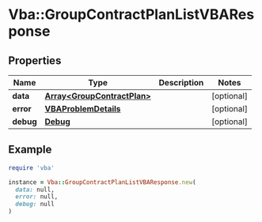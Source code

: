 # Vba::GroupContractPlanListVBAResponse

## Properties

| Name | Type | Description | Notes |
| ---- | ---- | ----------- | ----- |
| **data** | [**Array&lt;GroupContractPlan&gt;**](GroupContractPlan.md) |  | [optional] |
| **error** | [**VBAProblemDetails**](VBAProblemDetails.md) |  | [optional] |
| **debug** | [**Debug**](Debug.md) |  | [optional] |

## Example

```ruby
require 'vba'

instance = Vba::GroupContractPlanListVBAResponse.new(
  data: null,
  error: null,
  debug: null
)
```

